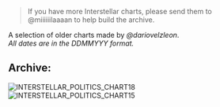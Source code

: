 <link rel="stylesheet" href="assets/css/style.css">
<!-- STYLES ABOVE - DO NOT REMOVE -->

> If you have more Interstellar charts, please send them to @miiiiiilaaaan to help build the archive.

A selection of older charts made by *@dariovelzleon*.\
*All dates are in the DDMMYYY format.*


## Archive:

<img src="https://miiiiiilaaaan.github.io/PoliticalChart/Archive/INTERSTELLAR_POLITICS_CHART18.png" alt="INTERSTELLAR_POLITICS_CHART18">

<img src="https://miiiiiilaaaan.github.io/PoliticalChart/Archive/INTERSTELLAR_POLITICS_CHART15.png" alt="INTERSTELLAR_POLITICS_CHART15">
